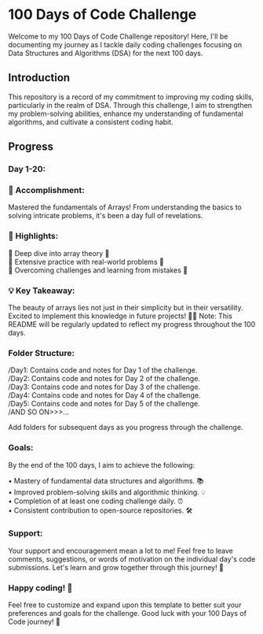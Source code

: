 # 100 Days of Code Challenge

Welcome to my 100 Days of Code Challenge repository! Here, I'll be documenting my journey as I tackle daily coding challenges focusing on Data Structures and Algorithms (DSA) for the next 100 days.

## Introduction

This repository is a record of my commitment to improving my coding skills, particularly in the realm of DSA. Through this challenge, I aim to strengthen my problem-solving abilities, enhance my understanding of fundamental algorithms, and cultivate a consistent coding habit.


## Progress

### Day 1-20:

### 🌟 Accomplishment: <br>
Mastered the fundamentals of Arrays! From understanding the basics to solving intricate problems, it's been a day full of revelations.

### 🧠 Highlights: 

📌 Deep dive into array theory 📖 <br>
📌 Extensive practice with real-world problems 🚀 <br>
📌 Overcoming challenges and learning from mistakes 💪 <br>
               
### 💡 Key Takeaway: 
The beauty of arrays lies not just in their simplicity but in their versatility. Excited to implement this knowledge in future projects! 💼🌐
Note: This README will be regularly updated to reflect my progress throughout the 100 days.


### Folder Structure:

/Day1: Contains code and notes for Day 1 of the challenge. <br>
/Day2: Contains code and notes for Day 2 of the challenge. <br>
/Day3: Contains code and notes for Day 3 of the challenge. <br>
/Day4: Contains code and notes for Day 4 of the challenge. <br>
/Day5: Contains code and notes for Day 5 of the challenge. <br>
/AND SO ON>>>...

Add folders for subsequent days as you progress through the challenge.

### Goals:
By the end of the 100 days, I aim to achieve the following:

• Mastery of fundamental data structures and algorithms. 📚 <br>
• Improved problem-solving skills and algorithmic thinking. 💡 <br>
• Completion of at least one coding challenge daily. ⏰ <br>
• Consistent contribution to open-source repositories. 🛠️ <br>

### Support:
Your support and encouragement mean a lot to me! Feel free to leave comments, suggestions, or words of motivation on the individual day's code submissions. Let's learn and grow together through this journey! 🌱

### Happy coding! 🚀

Feel free to customize and expand upon this template to better suit your preferences and goals for the challenge. Good luck with your 100 Days of Code journey! 🌟
